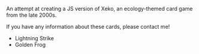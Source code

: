An attempt at creating a JS version of Xeko, an ecology-themed card game from the late 2000s. 

If you have any information about these cards, please contact me! 
- Lightning Strike
- Golden Frog

